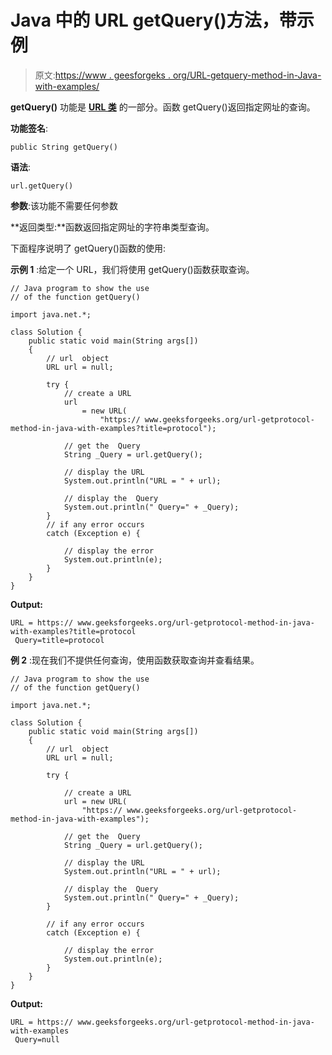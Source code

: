 # Java 中的 URL getQuery()方法，带示例

> 原文:[https://www . geesforgeks . org/URL-getquery-method-in-Java-with-examples/](https://www.geeksforgeeks.org/url-getquery-method-in-java-with-examples/)

**getQuery()** 功能是 **[URL 类](https://www.geeksforgeeks.org/url-class-java-examples/)** 的一部分。函数 getQuery()返回指定网址的查询。

**功能签名**:

```
public String getQuery()
```

**语法**:

```
url.getQuery()
```

**参数**:该功能不需要任何参数

**返回类型:**函数返回指定网址的字符串类型查询。

下面程序说明了 getQuery()函数的使用:

**示例 1** :给定一个 URL，我们将使用 getQuery()函数获取查询。

```
// Java program to show the use
// of the function getQuery()

import java.net.*;

class Solution {
    public static void main(String args[])
    {
        // url  object
        URL url = null;

        try {
            // create a URL
            url
                = new URL(
                    "https:// www.geeksforgeeks.org/url-getprotocol-method-in-java-with-examples?title=protocol");

            // get the  Query
            String _Query = url.getQuery();

            // display the URL
            System.out.println("URL = " + url);

            // display the  Query
            System.out.println(" Query=" + _Query);
        }
        // if any error occurs
        catch (Exception e) {

            // display the error
            System.out.println(e);
        }
    }
}
```

**Output:**

```
URL = https:// www.geeksforgeeks.org/url-getprotocol-method-in-java-with-examples?title=protocol
 Query=title=protocol

```

**例 2** :现在我们不提供任何查询，使用函数获取查询并查看结果。

```
// Java program to show the use
// of the function getQuery()

import java.net.*;

class Solution {
    public static void main(String args[])
    {
        // url  object
        URL url = null;

        try {

            // create a URL
            url = new URL(
                "https:// www.geeksforgeeks.org/url-getprotocol-method-in-java-with-examples");

            // get the  Query
            String _Query = url.getQuery();

            // display the URL
            System.out.println("URL = " + url);

            // display the  Query
            System.out.println(" Query=" + _Query);
        }

        // if any error occurs
        catch (Exception e) {

            // display the error
            System.out.println(e);
        }
    }
}
```

**Output:**

```
URL = https:// www.geeksforgeeks.org/url-getprotocol-method-in-java-with-examples
 Query=null

```